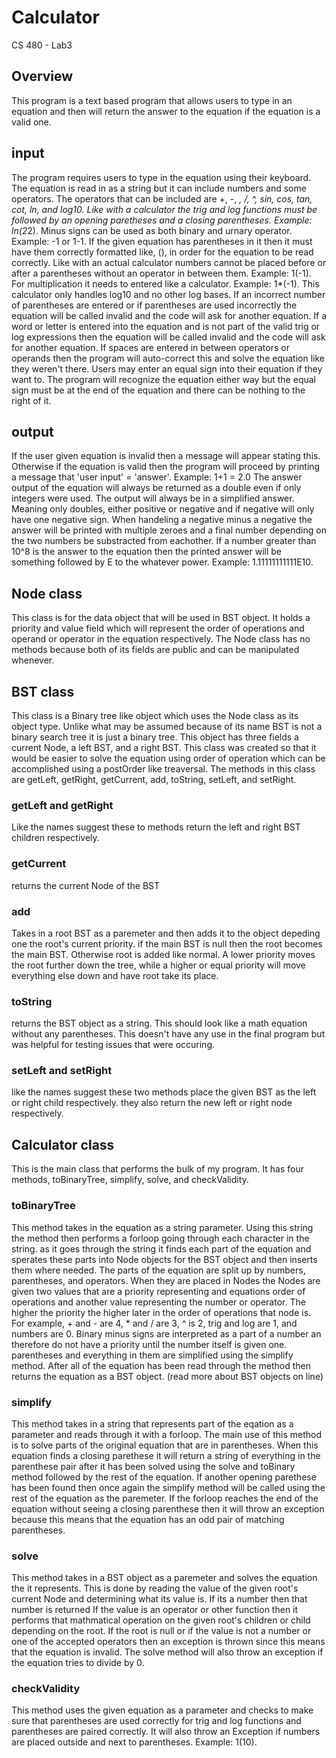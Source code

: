 # Calculator
CS 480 - Lab3

## Overview
This program is a text based program that allows users to type in an equation and then will return the answer to the equation if the equation is a valid one.

## input
The program requires users to type in the equation using their keyboard. 
The equation is read in as a string but it can include numbers and some operators.
The operators that can be included are +, -, *, /, ^, sin, cos, tan, cot, ln, and log10.
Like with a calculator the trig and log functions must be followed by an opening paretheses and a closing parentheses. Example: ln(2*2).
Minus signs can be used as both binary and urnary operator. Example: -1 or 1-1.
If the given equation has parentheses in it then it must have them correctly formatted like, (), in order for the equation to be read correctly.
Like with an actual calculator numbers cannot be placed before or after a parentheses without an operator in between them. Example: 1(-1).
For multiplication it needs to entered like a calculator. Example: 1*(-1).
This calculator only handles log10 and no other log bases.
If an incorrect number of parentheses are entered or if parentheses are used incorrectly the equation will be called invalid and the code will ask for another equation.
If a word or letter is entered into the equation and is not part of the valid trig or log expressions then the equation will be called invalid and the code will ask for another equation.
If spaces are entered in between operators or operands then the program will auto-correct this and solve the equation like they weren't there.
Users may enter an equal sign into their equation if they want to. 
The program will recognize the equation either way but the equal sign must be at the end of the equation and there can be nothing to the right of it.


## output
If the user given equation is invalid then a message will appear stating this.
Otherwise if the equation is valid then the program will proceed by printing a message that 'user input' = 'answer'. Example: 1+1 = 2.0
The answer output of the equation will always be returned as a double even if only integers were used.
The output will always be in a simplified answer. Meaning only doubles, either positive or negative and if negative will only have one negative sign.
When handeling a negative minus a negative the answer will be printed with multiple zeroes and a final number depending on the two numbers be substracted from eachother.
If a number greater than 10^8 is the answer to the equation then the printed answer will be something followed by E to the whatever power. Example: 1.11111111111E10.

## Node class
This class is for the data object that will be used in BST object.
It holds a priority and value field which will represent the order of operations and operand or operator in the equation respectively.
The Node class has no methods because both of its fields are public and can be manipulated whenever.

## BST class
This class is a Binary tree like object which uses the Node class as its object type.
Unlike what may be assumed because of its name BST is not a binary search tree it is just a binary tree.
This object has three fields a current Node, a left BST, and a right BST.
This class was created so that it would be easier to solve the equation using order of operation which can be accomplished using a postOrder like treaversal.
The methods in this class are getLeft, getRight, getCurrent, add, toString, setLeft, and setRight.

### getLeft and getRight
Like the names suggest these to methods return the left and right BST children respectively.

### getCurrent
returns the current Node of the BST

### add
Takes in a root BST as a paremeter and then adds it to the object depeding one the root's current priority.
if the main BST is null then the root becomes the main BST.
Otherwise root is added like normal.
A lower priority moves the root further down the tree, while a higher or equal priority will move everything else down and have root take its place.

### toString
returns the BST object as a string.
This should look like a math equation without any parentheses.
This doesn't have any use in the final program but was helpful for testing issues that were occuring.

### setLeft and setRight
like the names suggest these two methods place the given BST as the left or right child respectively.
they also return the new left or right node respectively.

## Calculator class
This is the main class that performs the bulk of my program.
It has four methods, toBinaryTree, simplify, solve, and checkValidity.

### toBinaryTree
This method takes in the equation as a string parameter.
Using this string the method then performs a forloop going through each character in the string.
as it goes through the string it finds each part of the equation and sperates these parts into Node objects for the BST object and then inserts them where needed.
The parts of the equation are split up by numbers, parentheses, and operators.
When they are placed in Nodes the Nodes are given two values that are a priority representing and equations order of operations and another value representing the number or operator.
The higher the priority the higher later in the order of operations that node is.
For example, + and - are 4, * and / are 3, ^ is 2, trig and log are 1, and numbers are 0.
Binary minus signs are interpreted as a part of a number an therefore do not have a priority until the number itself is given one.
parentheses and everything in them are simplified using the simplify method.
After all of the equation has been read through the method then returns the equation as a BST object. (read more about BST objects on line)

### simplify
This method takes in a string that represents part of the eqation as a parameter and reads through it with a forloop.
The main use of this method is to solve parts of the original equation that are in parentheses.
When this equation finds a closing parethese it will return a string of everything in the parenthese pair after it has been solved using the solve and toBinary method followed by the rest of the equation.
If another opening parethese has been found then once again the simplify method will be called using the rest of the equation as the paremeter.
If the forloop reaches the end of the equation without seeing a closing parenthese then it will throw an exception because this means that the equation has an odd pair of matching parentheses.

### solve
This method takes in a BST object as a paremeter and solves the equation the it represents.
This is done by reading the value of the given root's current Node and determining what its value is.
If its a number then that number is returned
If the value is an operator or other function then it performs that mathmatical operation on the given root's children or child depending on the root.
If the root is null or if the value is not a number or one of the accepted operators then an exception is thrown since this means that the equation is invalid.
The solve method will also throw an exception if the equation tries to divide by 0.

### checkValidity
This method uses the given equation as a parameter and checks to make sure that parentheses are used correctly for trig and log functions and parentheses are paired correctly.
It will also throw an Exception if numbers are placed outside and next to parentheses. Example: 1(10).
















